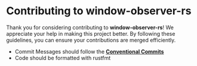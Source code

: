 # Contributing to window-observer-rs

Thank you for considering contributing to **window-observer-rs**\!
We appreciate your help in making this project better.
By following these guidelines, you can ensure your contributions are merged efficiently.

- Commit Messages should follow the **[Conventional Commits](https://www.conventionalcommits.org/en/v1.0.0/)**
- Code should be formatted with rustfmt